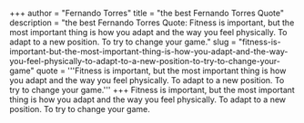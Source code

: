 +++
author = "Fernando Torres"
title = "the best Fernando Torres Quote"
description = "the best Fernando Torres Quote: Fitness is important, but the most important thing is how you adapt and the way you feel physically. To adapt to a new position. To try to change your game."
slug = "fitness-is-important-but-the-most-important-thing-is-how-you-adapt-and-the-way-you-feel-physically-to-adapt-to-a-new-position-to-try-to-change-your-game"
quote = '''Fitness is important, but the most important thing is how you adapt and the way you feel physically. To adapt to a new position. To try to change your game.'''
+++
Fitness is important, but the most important thing is how you adapt and the way you feel physically. To adapt to a new position. To try to change your game.
